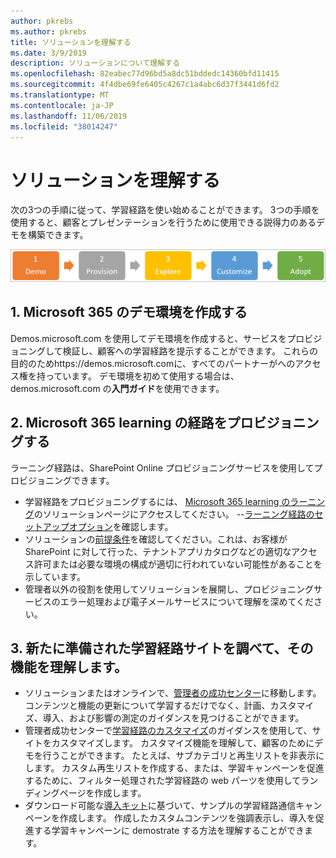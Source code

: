 ```yaml
---
author: pkrebs
ms.author: pkrebs
title: ソリューションを理解する
ms.date: 3/9/2019
description: ソリューションについて理解する
ms.openlocfilehash: 82eabec77d96bd5a8dc51bddedc14360bfd11415
ms.sourcegitcommit: 4f4dbe69fe6405c4267c1a4abc6d37f3441d6fd2
ms.translationtype: MT
ms.contentlocale: ja-JP
ms.lasthandoff: 11/06/2019
ms.locfileid: "38014247"
---
```

# <a name="get-familiar-with-the-solution"></a>ソリューションを理解する 
次の3つの手順に従って、学習経路を使い始めることができます。 3つの手順を使用すると、顧客とプレゼンテーションを行うために使用できる説得力のあるデモを構築できます。 

![cg-partner-getfam](media/cg-partner-getfam.png)

## <a name="1-create-a-microsoft-365-demonstration-environment"></a>1. Microsoft 365 のデモ環境を作成する
Demos.microsoft.com を使用してデモ環境を作成すると、サービスをプロビジョニングして検証し、顧客への学習経路を提示することができます。 これらの目的のためhttps://demos.microsoft.comに、すべてのパートナーがへのアクセス権を持っています。 デモ環境を初めて使用する場合は、demos.microsoft.com の**入門ガイド**を使用できます。

## <a name="2-provision-microsoft-365-learning-pathways"></a>2. Microsoft 365 learning の経路をプロビジョニングする
ラーニング経路は、SharePoint Online プロビジョニングサービスを使用してプロビジョニングできます。
- 学習経路をプロビジョニングするには、 [Microsoft 365 learning のラーニング](https://provisioning.sharepointpnp.com/details/3df8bd55-b872-4c9d-88e3-6b2f05344239)のソリューションページにアクセスしてください。 --[ラーニング経路のセットアップオプション](https://docs.microsoft.com/en-us/office365/customlearning/custom_setupoptions)を確認します。 
- ソリューションの[前提条件](https://docs.microsoft.com/en-us/office365/customlearning/custom_provision)を確認してください。これは、お客様が SharePoint に対して行った、テナントアプリカタログなどの適切なアクセス許可または必要な環境の構成が適切に行われていない可能性があることを示しています。
- 管理者以外の役割を使用してソリューションを展開し、プロビジョニングサービスのエラー処理および電子メールサービスについて理解を深めてください。

## <a name="3-explore-your-newly-provisioned-learning-pathways-site-to-get-familiar-with-its-capabilities"></a>3. 新たに準備された学習経路サイトを調べて、その機能を理解します。
- ソリューションまたはオンラインで、[管理者の成功センター](https://docs.microsoft.com/en-us/office365/customlearning/custom_successcenter)に移動します。 コンテンツと機能の更新について学習するだけでなく、計画、カスタマイズ、導入、および影響の測定のガイダンスを見つけることができます。
- 管理者成功センターで[学習経路のカスタマイズ](https://docs.microsoft.com/en-us/office365/customlearning/custom_overview)のガイダンスを使用して、サイトをカスタマイズします。 カスタマイズ機能を理解して、顧客のためにデモを行うことができます。 たとえば、サブカテゴリと再生リストを非表示にします。 カスタム再生リストを作成する、または、学習キャンペーンを促進するために、フィルター処理された学習経路の web パーツを使用してランディングページを作成します。 
- ダウンロード可能な[導入キット](https://teamworktools.azurewebsites.net/m365lp/m365lpadoptionkit.zip)に基づいて、サンプルの学習経路通信キャンペーンを作成します。 作成したカスタムコンテンツを強調表示し、導入を促進する学習キャンペーンに demostrate する方法を理解することができます。 

